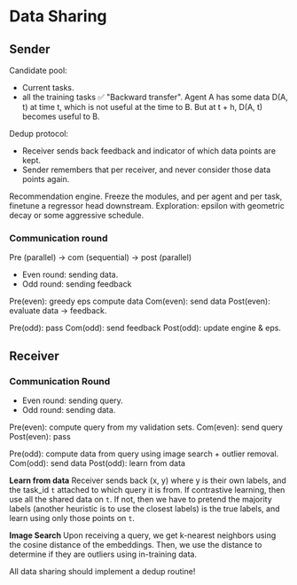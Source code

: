 # Data Sharing
## Sender
Candidate pool: 
- Current tasks.
- all the training tasks ✅
"Backward transfer". Agent A has some data D(A, t) at time t, which is not useful at the time to B. But at t + h, D(A, t) becomes useful to B.

Dedup protocol:
- Receiver sends back feedback and indicator of which data points are kept.
- Sender remembers that per receiver, and never consider those data points again.


Recommendation engine.
Freeze the modules, and per agent and per task, finetune a regressor head downstream.
Exploration: epsilon with geometric decay or some aggressive schedule.


### Communication round

Pre (parallel) -> com (sequential) -> post (parallel)

- Even round: sending data.
- Odd round: sending feedback

Pre(even): greedy eps compute data
Com(even): send data
Post(even): evaluate data -> feedback.


Pre(odd): pass
Com(odd): send feedback
Post(odd): update engine & eps.


## Receiver

### Communication Round

- Even round: sending query.
- Odd round: sending data.

Pre(even): compute query from my validation sets.
Com(even): send query
Post(even): pass

Pre(odd): compute data from query using image search + outlier removal.
Com(odd): send data
Post(odd): learn from data


__Learn from data__
Receiver sends back (x, y) where y is their own labels, and the task_id `t` attached to which query it is from.
If contrastive learning, then use all the shared data on `t`.
If not, then we have to pretend the majority labels (another heuristic is to use the closest labels) is the true labels, and learn using only those points on `t`.

__Image Search__
Upon receiving a query, we get k-nearest neighbors using the cosine distance of the embeddings. Then, we use the distance to determine if
they are outliers using in-training data.



All data sharing should implement a dedup routine!